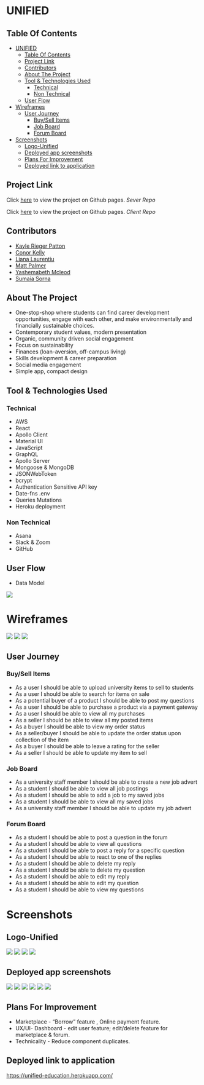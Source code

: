 # UNIFIED

## Table Of Contents

- [UNIFIED](#unified)
  - [Table Of Contents](#table-of-contents)
  - [Project Link](#project-link)
  - [Contributors](#contributors)
  - [About The Project](#about-the-project)
  - [Tool & Technologies Used](#tool--technologies-used)
    - [Technical](#technical)
    - [Non Technical](#non-technical)
  - [User Flow](#user-flow)
- [Wireframes](#wireframes)
  - [User Journey](#user-journey)
    - [Buy/Sell Items](#buysell-items)
    - [Job Board](#job-board)
    - [Forum Board](#forum-board)
- [Screenshots](#screenshots)
  - [Logo-Unified](#logo-unified)
  - [Deployed app screenshots](#deployed-app-screenshots)
  - [Plans For Improvement](#plans-for-improvement)
  - [Deployed link to application](#deployed-link-to-application)

## Project Link

Click [here](https://github.com/conorjkelly96/unified-server) to view the project on Github pages.
_Sever Repo_

Click [here](https://github.com/conorjkelly96/unified-client) to view the project on Github pages. _Client Repo_

## Contributors

- [Kayle Rieger Patton](https://github.com/kayleriegerpatton)
- [Conor Kelly](https://github.com/conorjkelly96)
- [Liana Laurentiu](https://github.com/lianavaleria15)
- [Matt Palmer](https://github.com/tigerbath)
- [Yashemabeth Mcleod](https://github.com/Yashemabeth)
- [Sumaia Sorna](https://github.com/SumaiaSorna)

## About The Project

- One-stop-shop where students can find career development opportunities, engage with each other, and make environmentally and financially sustainable choices.
- Contemporary student values, modern presentation
- Organic, community driven social engagement
- Focus on sustainability
- Finances (loan-aversion, off-campus living)
- Skills development & career preparation
- Social media engagement
- Simple app, compact design

## Tool & Technologies Used

### Technical

- AWS
- React
- Apollo Client
- Material UI
- JavaScript
- GraphQL
- Apollo Server
- Mongoose & MongoDB
- JSONWebToken
- bcrypt
- Authentication Sensitive API key
- Date-fns .env
- Queries Mutations
- Heroku deployment

### Non Technical

- Asana
- Slack & Zoom
- GitHub

## User Flow

- Data Model

<img src="./images/data-model.png">

# Wireframes

<img src="./images/landing-page.png">
<img src="./images/dashboard.png">
<img src="./images/about-us.png">

## User Journey

### Buy/Sell Items

- As a user I should be able to upload university items to sell to students
- As a user I should be able to search for items on sale
- As a potential buyer of a product I should be able to post my questions
- As a user I should be able to purchase a product via a payment gateway
- As a user I should be able to view all my purchases
- As a seller I should be able to view all my posted items
- As a buyer I should be able to view my order status
- As a seller/buyer I should be able to update the order status upon collection of the item
- As a buyer I should be able to leave a rating for the seller
- As a seller I should be able to update my item to sell

### Job Board

- As a university staff member I should be able to create a new job advert
- As a student I should be able to view all job postings
- As a student I should be able to add a job to my saved jobs
- As a student I should be able to view all my saved jobs
- As a university staff member I should be able to update my job advert

### Forum Board

- As a student I should be able to post a question in the forum
- As a student I should be able to view all questions
- As a student I should be able to post a reply for a specific question
- As a student I should be able to react to one of the replies
- As a student I should be able to delete my reply
- As a student I should be able to delete my question
- As a student I should be able to edit my reply
- As a student I should be able to edit my question
- As a student I should be able to view my questions

# Screenshots

## Logo-Unified

<img src="./images/unified-navbar-logo.png">
<img src="./images/unified-private-nav.png">
<img src="./images/unified-public-nav.png">
<img src="./images/unifiedlogo.png">

## Deployed app screenshots

<img src="./images/deployed-app.png">
<img src="./images/sign-up-page.png">
<img src="./images/login-page.png">
<img src="./images/jobs-page.png">
<img src="./images/forum-page.png">
<img src="./images/market-place.png">

## Plans For Improvement

- Marketplace - “Borrow” feature , Online payment feature.
- UX/UI- Dashboard - edit user feature; edit/delete feature for marketplace & forum.
- Technicality - Reduce component duplicates.

## Deployed link to application

https://unified-education.herokuapp.com/
